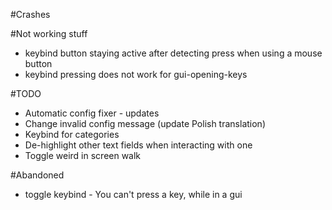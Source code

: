#Crashes

#Not working stuff
- keybind button staying active after detecting press when using a mouse button
- keybind pressing does not work for gui-opening-keys

#TODO
- Automatic config fixer - updates
- Change invalid config message (update Polish translation)
- Keybind for categories
- De-highlight other text fields when interacting with one
- Toggle weird in screen walk

#Abandoned
- toggle keybind - You can't press a key, while in a gui

